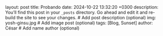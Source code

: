 layout: post
title:  Probando
date:   2024-10-22 13:32:20 +0300
description: You’ll find this post in your `_posts` directory. Go ahead and edit it and re-build the site to see your changes. # Add post description (optional)
img: yosh-ginsu.jpg # Add image post (optional)
tags: [Blog, Sunset]
author: César # Add name author (optional)


